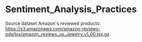 # Sentiment_Analysis_Practices

Source dataset Amazon's reviewed products:  https://s3.amazonaws.com/amazon-reviews-pds/tsv/amazon_reviews_us_Jewelry_v1_00.tsv.gz
